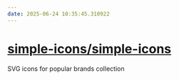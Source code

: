 ```yaml
---
date: 2025-06-24 10:35:45.310922
---
```


# [simple-icons/simple-icons](https://github.com/simple-icons/simple-icons)

SVG icons for popular brands collection
